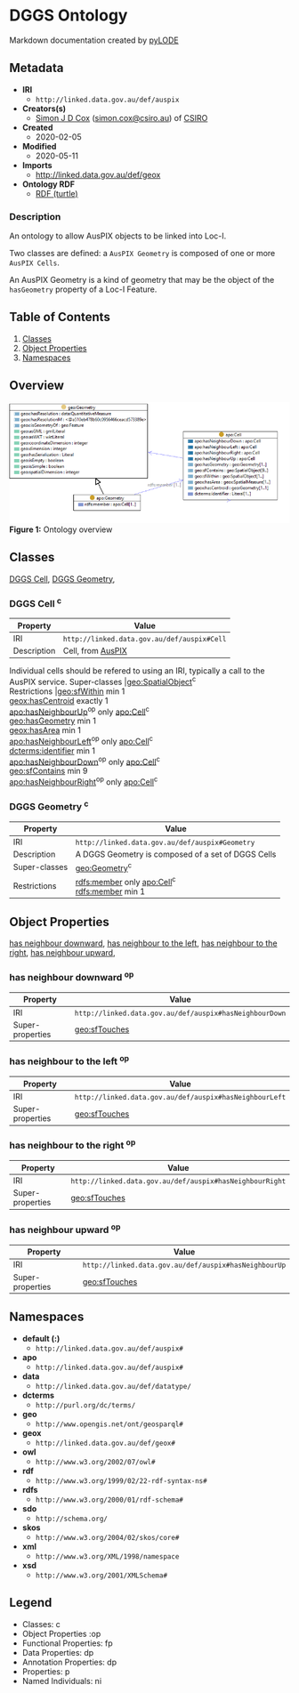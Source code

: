 # DGGS Ontology
Markdown documentation created by [pyLODE](http://github.com/rdflib/pyLODE)


## Metadata
* **IRI**
  * `http://linked.data.gov.au/def/auspix`
* **Creators(s)**
  * <a href="https://orcid.org/0000-0002-3884-3420">Simon J D Cox</a> (<a href="mailto:simon.cox@csiro.au">simon.cox@csiro.au</a>) of <a href="https://ror.org/03qn8fb07">CSIRO</a>
* **Created**
  * 2020-02-05
* **Modified**
  * 2020-05-11
* **Imports**
  * <a href="http://linked.data.gov.au/def/geox">http://linked.data.gov.au/def/geox</a>
* **Ontology RDF**
  * <a href="dggs.ttl">RDF (turtle)</a>
### Description
<p>An ontology to allow AusPIX objects to be linked into Loc-I. </p>
<p>Two classes are defined: a <code>AusPIX Geometry</code> is composed of one or more <code>AusPIX Cells</code>. </p>
<p>An AusPIX Geometry is a kind of geometry that may be the object of the <code>hasGeometry</code> property of a Loc-I Feature. </p>

## Table of Contents
1. [Classes](#classes)
1. [Object Properties](#objectproperties)
1. [Namespaces](#namespaces)  


## Overview
![](./images/dggs.png)
**Figure 1:** Ontology overview  
## Classes
[DGGS Cell](#DGGSCell),
[DGGS Geometry](#DGGSGeometry),
### DGGS Cell <sup>c</sup>
Property | Value
--- | ---
IRI | `http://linked.data.gov.au/def/auspix#Cell`
Description | Cell, from [AusPIX](https://github.com/GeoscienceAustralia/AusPIX-DGGS-dataset)

Individual cells should be refered to using an IRI, typically a call to the AusPIX service.
Super-classes |<a href="http://www.opengis.net/ont/geosparql#SpatialObject">geo:SpatialObject</a><sup class="sup-c" title="class">c</sup><br />
Restrictions |<a href="http://www.opengis.net/ont/geosparql#sfWithin">geo:sfWithin</a> <span class="cardinality">min</span> 1<br /><a href="http://linked.data.gov.au/def/geox#hasCentroid">geox:hasCentroid</a> <span class="cardinality">exactly</span> 1<br /><a href="#hasneighbourupward">apo:hasNeighbourUp</a><sup class="sup-op" title="object property">op</sup> <span class="cardinality">only</span> <a href="#DGGSCell">apo:Cell</a><sup class="sup-c" title="class">c</sup><br /><a href="http://www.opengis.net/ont/geosparql#hasGeometry">geo:hasGeometry</a> <span class="cardinality">min</span> 1<br /><a href="http://linked.data.gov.au/def/geox#hasArea">geox:hasArea</a> <span class="cardinality">min</span> 1<br /><a href="#hasneighbourtotheleft">apo:hasNeighbourLeft</a><sup class="sup-op" title="object property">op</sup> <span class="cardinality">only</span> <a href="#DGGSCell">apo:Cell</a><sup class="sup-c" title="class">c</sup><br /><a href="http://purl.org/dc/terms/identifier">dcterms:identifier</a> <span class="cardinality">min</span> 1<br /><a href="#hasneighbourdownward">apo:hasNeighbourDown</a><sup class="sup-op" title="object property">op</sup> <span class="cardinality">only</span> <a href="#DGGSCell">apo:Cell</a><sup class="sup-c" title="class">c</sup><br /><a href="http://www.opengis.net/ont/geosparql#sfContains">geo:sfContains</a> <span class="cardinality">min</span> 9<br /><a href="#hasneighbourtotheright">apo:hasNeighbourRight</a><sup class="sup-op" title="object property">op</sup> <span class="cardinality">only</span> <a href="#DGGSCell">apo:Cell</a><sup class="sup-c" title="class">c</sup><br />
### DGGS Geometry <sup>c</sup>
Property | Value
--- | ---
IRI | `http://linked.data.gov.au/def/auspix#Geometry`
Description | A DGGS Geometry is composed of a set of DGGS Cells
Super-classes |<a href="http://www.opengis.net/ont/geosparql#Geometry">geo:Geometry</a><sup class="sup-c" title="class">c</sup><br />
Restrictions |<a href="http://www.w3.org/2000/01/rdf-schema#member">rdfs:member</a> <span class="cardinality">only</span> <a href="#DGGSCell">apo:Cell</a><sup class="sup-c" title="class">c</sup><br /><a href="http://www.w3.org/2000/01/rdf-schema#member">rdfs:member</a> <span class="cardinality">min</span> 1<br />

## Object Properties
[has neighbour downward](hasneighbourdownward),
[has neighbour to the left](hasneighbourtotheleft),
[has neighbour to the right](hasneighbourtotheright),
[has neighbour upward](hasneighbourupward),
[](hasneighbourdownward)
### has neighbour downward <sup>op</sup>
Property | Value
--- | ---
IRI | `http://linked.data.gov.au/def/auspix#hasNeighbourDown`
Super-properties |<a href="http://www.opengis.net/ont/geosparql#sfTouches">geo:sfTouches</a><br />
[](hasneighbourtotheleft)
### has neighbour to the left <sup>op</sup>
Property | Value
--- | ---
IRI | `http://linked.data.gov.au/def/auspix#hasNeighbourLeft`
Super-properties |<a href="http://www.opengis.net/ont/geosparql#sfTouches">geo:sfTouches</a><br />
[](hasneighbourtotheright)
### has neighbour to the right <sup>op</sup>
Property | Value
--- | ---
IRI | `http://linked.data.gov.au/def/auspix#hasNeighbourRight`
Super-properties |<a href="http://www.opengis.net/ont/geosparql#sfTouches">geo:sfTouches</a><br />
[](hasneighbourupward)
### has neighbour upward <sup>op</sup>
Property | Value
--- | ---
IRI | `http://linked.data.gov.au/def/auspix#hasNeighbourUp`
Super-properties |<a href="http://www.opengis.net/ont/geosparql#sfTouches">geo:sfTouches</a><br />

## Namespaces
* **default (:)**
  * `http://linked.data.gov.au/def/auspix#`
* **apo**
  * `http://linked.data.gov.au/def/auspix#`
* **data**
  * `http://linked.data.gov.au/def/datatype/`
* **dcterms**
  * `http://purl.org/dc/terms/`
* **geo**
  * `http://www.opengis.net/ont/geosparql#`
* **geox**
  * `http://linked.data.gov.au/def/geox#`
* **owl**
  * `http://www.w3.org/2002/07/owl#`
* **rdf**
  * `http://www.w3.org/1999/02/22-rdf-syntax-ns#`
* **rdfs**
  * `http://www.w3.org/2000/01/rdf-schema#`
* **sdo**
  * `http://schema.org/`
* **skos**
  * `http://www.w3.org/2004/02/skos/core#`
* **xml**
  * `http://www.w3.org/XML/1998/namespace`
* **xsd**
  * `http://www.w3.org/2001/XMLSchema#`

## Legend
* Classes: c
* Object Properties :op
* Functional Properties: fp
* Data Properties: dp
* Annotation Properties: dp
* Properties: p
* Named Individuals: ni
